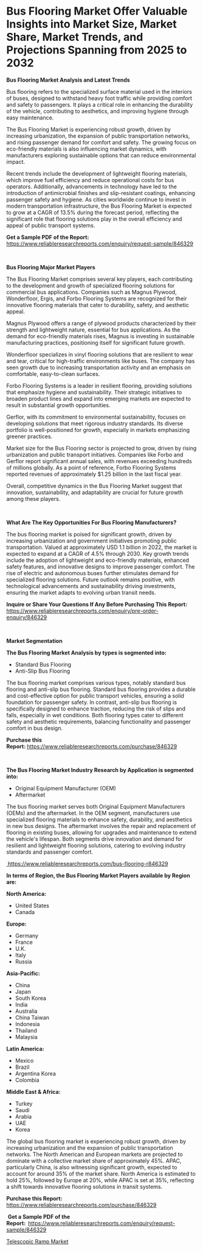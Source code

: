 <p><h1>Bus Flooring Market Offer Valuable Insights into Market Size, Market Share, Market Trends, and Projections Spanning from 2025 to 2032</h1></p><p><strong>Bus Flooring Market Analysis and Latest Trends</strong></p>
<p><p>Bus flooring refers to the specialized surface material used in the interiors of buses, designed to withstand heavy foot traffic while providing comfort and safety to passengers. It plays a critical role in enhancing the durability of the vehicle, contributing to aesthetics, and improving hygiene through easy maintenance.</p><p>The Bus Flooring Market is experiencing robust growth, driven by increasing urbanization, the expansion of public transportation networks, and rising passenger demand for comfort and safety. The growing focus on eco-friendly materials is also influencing market dynamics, with manufacturers exploring sustainable options that can reduce environmental impact.</p><p>Recent trends include the development of lightweight flooring materials, which improve fuel efficiency and reduce operational costs for bus operators. Additionally, advancements in technology have led to the introduction of antimicrobial finishes and slip-resistant coatings, enhancing passenger safety and hygiene. As cities worldwide continue to invest in modern transportation infrastructure, the Bus Flooring Market is expected to grow at a CAGR of 13.5% during the forecast period, reflecting the significant role that flooring solutions play in the overall efficiency and appeal of public transport systems.</p></p>
<p><strong>Get a Sample PDF of the Report:&nbsp;</strong> <a href="https://www.reliableresearchreports.com/enquiry/request-sample/846329?utm_campaign=2245&utm_medium=2&utm_source=Github&utm_content=ia&utm_term=30032025&utm_id=bus-flooring">https://www.reliableresearchreports.com/enquiry/request-sample/846329</a></p>
<p>&nbsp;</p>
<p><strong>Bus Flooring Major Market Players</strong></p>
<p><p>The Bus Flooring Market comprises several key players, each contributing to the development and growth of specialized flooring solutions for commercial bus applications. Companies such as Magnus Plywood, Wonderfloor, Ergis, and Forbo Flooring Systems are recognized for their innovative flooring materials that cater to durability, safety, and aesthetic appeal.</p><p>Magnus Plywood offers a range of plywood products characterized by their strength and lightweight nature, essential for bus applications. As the demand for eco-friendly materials rises, Magnus is investing in sustainable manufacturing practices, positioning itself for significant future growth.</p><p>Wonderfloor specializes in vinyl flooring solutions that are resilient to wear and tear, critical for high-traffic environments like buses. The company has seen growth due to increasing transportation activity and an emphasis on comfortable, easy-to-clean surfaces.</p><p>Forbo Flooring Systems is a leader in resilient flooring, providing solutions that emphasize hygiene and sustainability. Their strategic initiatives to broaden product lines and expand into emerging markets are expected to result in substantial growth opportunities.</p><p>Gerflor, with its commitment to environmental sustainability, focuses on developing solutions that meet rigorous industry standards. Its diverse portfolio is well-positioned for growth, especially in markets emphasizing greener practices.</p><p>Market size for the Bus Flooring sector is projected to grow, driven by rising urbanization and public transport initiatives. Companies like Forbo and Gerflor report significant annual sales, with revenues exceeding hundreds of millions globally. As a point of reference, Forbo Flooring Systems reported revenues of approximately $1.25 billion in the last fiscal year. </p><p>Overall, competitive dynamics in the Bus Flooring Market suggest that innovation, sustainability, and adaptability are crucial for future growth among these players.</p></p>
<p>&nbsp;</p>
<p><strong>What Are The Key Opportunities For Bus Flooring Manufacturers?</strong></p>
<p><p>The bus flooring market is poised for significant growth, driven by increasing urbanization and government initiatives promoting public transportation. Valued at approximately USD 1.1 billion in 2022, the market is expected to expand at a CAGR of 4.5% through 2030. Key growth trends include the adoption of lightweight and eco-friendly materials, enhanced safety features, and innovative designs to improve passenger comfort. The rise of electric and autonomous buses further stimulates demand for specialized flooring solutions. Future outlook remains positive, with technological advancements and sustainability driving investments, ensuring the market adapts to evolving urban transit needs.</p></p>
<p><strong>Inquire or Share Your Questions If Any Before Purchasing This Report:</strong> <a href="https://www.reliableresearchreports.com/enquiry/pre-order-enquiry/846329?utm_campaign=2245&utm_medium=2&utm_source=Github&utm_content=ia&utm_term=30032025&utm_id=bus-flooring">https://www.reliableresearchreports.com/enquiry/pre-order-enquiry/846329</a></p>
<p>&nbsp;</p>
<p><strong>Market Segmentation</strong></p>
<p><strong>The Bus Flooring Market Analysis by types is segmented into:</strong></p>
<p><ul><li>Standard Bus Flooring</li><li>Anti-Slip Bus Flooring</li></ul></p>
<p><p>The bus flooring market comprises various types, notably standard bus flooring and anti-slip bus flooring. Standard bus flooring provides a durable and cost-effective option for public transport vehicles, ensuring a solid foundation for passenger safety. In contrast, anti-slip bus flooring is specifically designed to enhance traction, reducing the risk of slips and falls, especially in wet conditions. Both flooring types cater to different safety and aesthetic requirements, balancing functionality and passenger comfort in bus design.</p></p>
<p><strong>Purchase this Report:&nbsp;</strong><a href="https://www.reliableresearchreports.com/purchase/846329?utm_campaign=2245&utm_medium=2&utm_source=Github&utm_content=ia&utm_term=30032025&utm_id=bus-flooring">https://www.reliableresearchreports.com/purchase/846329</a></p>
<p>&nbsp;</p>
<p><strong>The Bus Flooring Market Industry Research by Application is segmented into:</strong></p>
<p><ul><li>Original Equipment Manufacturer (OEM)</li><li>Aftermarket</li></ul></p>
<p><p>The bus flooring market serves both Original Equipment Manufacturers (OEMs) and the aftermarket. In the OEM segment, manufacturers use specialized flooring materials to enhance safety, durability, and aesthetics in new bus designs. The aftermarket involves the repair and replacement of flooring in existing buses, allowing for upgrades and maintenance to extend the vehicle's lifespan. Both segments drive innovation and demand for resilient and lightweight flooring solutions, catering to evolving industry standards and passenger comfort.</p></p>
<p><a href="https://www.reliableresearchreports.com/bus-flooring-r846329?utm_campaign=2245&utm_medium=2&utm_source=Github&utm_content=ia&utm_term=30032025&utm_id=bus-flooring">&nbsp;https://www.reliableresearchreports.com/bus-flooring-r846329</a></p>
<p><strong>In terms of Region, the Bus Flooring Market Players available by Region are:</strong></p>
<p>
    <p> <strong> North America: </strong>
        <ul>
            <li>United States</li>
            <li>Canada</li>
        </ul>
        </p> 
    <p> <strong> Europe: </strong>
        <ul>
            <li>Germany</li>
            <li>France</li>
            <li>U.K.</li>
            <li>Italy</li>
            <li>Russia</li>
        </ul>
        </p> 
    <p> <strong> Asia-Pacific: </strong>
        <ul>
            <li>China</li>
            <li>Japan</li>
            <li>South Korea</li>
            <li>India</li>
            <li>Australia</li>
            <li>China Taiwan</li>
            <li>Indonesia</li>
            <li>Thailand</li>
            <li>Malaysia</li>
        </ul>
        </p> 
    <p> <strong> Latin America: </strong>
        <ul>
            <li>Mexico</li>
            <li>Brazil</li>
            <li>Argentina Korea</li>
            <li>Colombia</li>
        </ul>
        </p> 
    <p> <strong> Middle East & Africa: </strong>
        <ul>
            <li>Turkey</li>
            <li>Saudi</li>
            <li>Arabia</li>
            <li>UAE</li>
            <li>Korea</li>
        </ul>
    </p>
    </p>
<p><p>The global bus flooring market is experiencing robust growth, driven by increasing urbanization and the expansion of public transportation networks. The North American and European markets are projected to dominate with a collective market share of approximately 45%. APAC, particularly China, is also witnessing significant growth, expected to account for around 35% of the market share. North America is estimated to hold 25%, followed by Europe at 20%, while APAC is set at 35%, reflecting a shift towards innovative flooring solutions in transit systems.</p></p>
<p><strong>Purchase this Report: </strong><a href="https://www.reliableresearchreports.com/purchase/846329?utm_campaign=2245&utm_medium=2&utm_source=Github&utm_content=ia&utm_term=30032025&utm_id=bus-flooring">https://www.reliableresearchreports.com/purchase/846329</a></p>
<p>&nbsp;<strong>Get a Sample PDF of the Report:&nbsp;&nbsp;</strong><a href="https://www.reliableresearchreports.com/enquiry/request-sample/846329?utm_campaign=2245&utm_medium=2&utm_source=Github&utm_content=ia&utm_term=30032025&utm_id=bus-flooring">https://www.reliableresearchreports.com/enquiry/request-sample/846329</a></p>
<p><strong></strong></p>
<p><p><a href="https://github.com/rileymgdorcas/Market-Research-Report-List-1/blob/main/telescopic-ramp-market.md?utm_campaign=2245&utm_medium=2&utm_source=Github&utm_content=ia&utm_term=30032025&utm_id=bus-flooring">Telescopic Ramp Market</a></p></p>